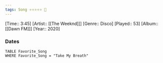 ```yaml
---
tags: Song ⭐⭐⭐⭐⭐ 💛
---
```

[Time:: 3:45]
[Artist:: [[The Weeknd]]]
[Genre:: Disco]
[Played:: 53]
[Album:: [[Dawn FM]]]
[Year:: 2020]
### Dates
````dataview
TABLE Favorite_Song
WHERE Favorite_Song = "Take My Breath"
````
